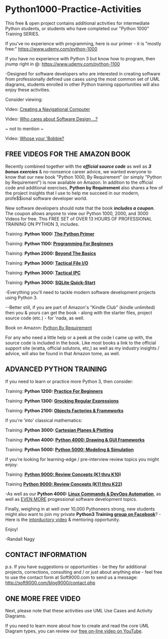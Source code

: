 # Python1000-Practice-Activities
This free & open project contains additional activities for intermediate Python students, or students who have completed our "Python 1000" Training SERIES. 

If you've no experience with programming, here is our primer - it is "mostly free:" https://www.udemy.com/python-1000

If you have no experience with Python 3 but know how to program, then jnump right in @: https://www.udemy.com/python-1100

-Designed for software developers who are interested in creating software from professionally defined use cases using the most common set of UML diagrams, students enrolled in other Python training opportunities will also enjoy these activities.

Consider viewing: 

Video: [Creating a Navigational Computer](https://www.youtube.com/watch?v=X3-s38YFQwM)

Video: [Who cares about Software Design ...?](https://www.youtube.com/watch?v=LYqlOAhhj9E)

~ not to mention ~

Video: [Whose your 'Bobbie?](https://www.youtube.com/watch?v=nXrSMSQAwWM)


FREE VIDEOS FOR THE AMAZON BOOK
--------
Recently combined together with the ***official source code*** as well as ***3 bonus exercies*** & no-nonsence career advice, we wanted everyone to know that our new book "Python 1000, By Requirement" (or simply "Python by Requirement") is now available on Amazon. In addition to the official code and additional exercises, **Python by Requirement** also shares a few of the project insights that I use to help me succeed in our modern, profe$$ional software developer world.

New software developers should note that the book ***includes a coupon***. The coupon allows anyone to view our Python 1000, 2000, and 3000 Videos for free. This FREE SET of OVER 13 HOURS OF PROFESSIONAL TRAINING ON PYTHON 3, includes.

Training: **Python 1000: [The Python Primer](https://www.udemy.com/course/python-1000)**

Training: **Python 1100: [Programming For Beginners](https://www.udemy.com/course/python-1100)**

Training: **Python 2000: [Beyond The Basics](https://www.udemy.com/course/python-2000-beyond-the-basics)**

Training: **Python 3000: [Tactical File I/O](https://www.udemy.com/course/python-3000-tactical-file-io)**

Training: **Python 3000: [Tactical IPC](https://www.udemy.com/course/python-3000-tactical-ipc)**

Training: **Python 3000: [SQLite Quick-Start](https://www.udemy.com/course/python-3000-tactical-sql-quick-start)**


-Everything you'll need to tackle modern software development projects using Python 3.

--Better still, if you are part of Amazon's "Kindle Club" (kindle unlimited) then you & yours can get the book - along with the starter files, project source code (etc.) - for 'nada, as well.

Book on Amazon: [Python By Requirement](https://www.amazon.com/dp/B075WTKVNB)

For any who need a little help or a peek at the code I came up with, the source code is included in the book. Like most books a link to the official support site (eratta, official solutons, etc,) as well as my industry insights / advice, will also be found in that Amazon tome, as well.


ADVANCED PYTHON TRAINING
-----
If you need to learn or practice more Python 3, then consider:

Training: **Python 1200: [Practice For Beginners](https://www.udemy.com/course/python-1200)**

Training: **Python 1300: [Grocking Regular Expressions](https://www.udemy.com/course/python-1300)**

Training: **Python 2100: [Objects Factories & Frameworks](https://www.udemy.com/python-2100-objects-factories-frameworks)**

If you're 'into' classical mathematics:

Training: **Python 3000: [Cartesian Planes & Plotting](https://www.udemy.com/course/introduction-to-turtle-graphics)**

Training: **Python 4000: [Python 4000: Drawing & GUI Frameworks](https://www.udemy.com/course/more-turtle-graphics)**

Training: **Python 5000: [Python 5000: Modeling & Simulation](https://www.udemy.com/course/turtle-graphics-modeling-simulation)**

If you're looking for learning-edge / pre-interview review topics you might enjoy:

Training: **[Python 9000: Review Concepts (K1 thru K10)](https://www.udemy.com/course/python-interview-questions)**

Training **[Python 9000: Review Concepts (K11 thru K22)](https://www.udemy.com/course/nagys-python-review-k11-k22)**

-As well as our **Python 4000: [Linux Commands & DevOps Automation](https://www.udemy.com/course/python-4000-gnu-devops)**, as well as [EVEN MORE](https://www.udemy.com/user/randallnagy2/) progessional software development topics.

Finally, weighing in at well over 10,000 Pythoneers strong, new students might also want to join my private **Python3 Training [group on Facebook](https://www.facebook.com/groups/Python3Training)**? -Here is the [intorductory video](https://www.youtube.com/watch?v=rZLr38O8t0s) & mentoring opportunity.


Enjoy!

-Randall Nagy


CONTACT INFORMATION
-----
p.s. If you have suggestions or opportunities - be they for additional projects, corrections, consulting and / or just about anything else - feel free to use the contact form at Soft9000.com to send us a message: http://soft9000.com/blog9000/contact.php


ONE MORE FREE VIDEO
------
Next, please note that these activities use UML Use Cases and Activity Diagrams.

If you need to learn more about how to create and read the core UML Diagram types, you can review our [free on-line video on YouTube](https://www.youtube.com/watch?v=XXpe61kaJPQ&index=1&list=PLItP5KoawLqk45h_PmXQW82qRUqOUOMCV).





